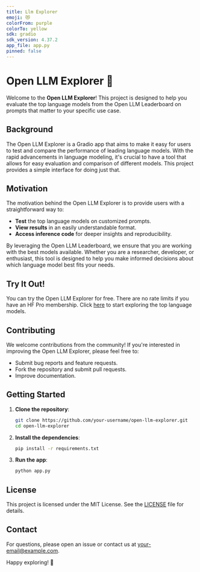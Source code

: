 ```yaml
---
title: Llm Explorer
emoji: 😻
colorFrom: purple
colorTo: yellow
sdk: gradio
sdk_version: 4.37.2
app_file: app.py
pinned: false
---
```


# Open LLM Explorer 🔮

Welcome to the **Open LLM Explorer**! This project is designed to help you evaluate the top language models from the Open LLM Leaderboard on prompts that matter to your specific use case.

## Background

The Open LLM Explorer is a Gradio app that aims to make it easy for users to test and compare the performance of leading language models. With the rapid advancements in language modeling, it's crucial to have a tool that allows for easy evaluation and comparison of different models. This project provides a simple interface for doing just that.

## Motivation

The motivation behind the Open LLM Explorer is to provide users with a straightforward way to:

- **Test** the top language models on customized prompts.
- **View results** in an easily understandable format.
- **Access inference code** for deeper insights and reproducibility.

By leveraging the Open LLM Leaderboard, we ensure that you are working with the best models available. Whether you are a researcher, developer, or enthusiast, this tool is designed to help you make informed decisions about which language model best fits your needs.

## Try It Out!

You can try the Open LLM Explorer for free. There are no rate limits if you have an HF Pro membership. Click [here](#) to start exploring the top language models.

## Contributing

We welcome contributions from the community! If you're interested in improving the Open LLM Explorer, please feel free to:

- Submit bug reports and feature requests.
- Fork the repository and submit pull requests.
- Improve documentation.

## Getting Started

1. **Clone the repository**:
   ```bash
   git clone https://github.com/your-username/open-llm-explorer.git
   cd open-llm-explorer
   ```

2. **Install the dependencies**:
   ```bash
   pip install -r requirements.txt
   ```

3. **Run the app**:
   ```bash
   python app.py
   ```

## License

This project is licensed under the MIT License. See the [LICENSE](LICENSE) file for details.

## Contact

For questions, please open an issue or contact us at [your-email@example.com](mailto:your-email@example.com).

Happy exploring! 🌟
